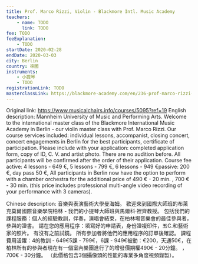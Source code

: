 ```yaml
---
title: Prof. Marco Rizzi, Violin - Blackmore Intl. Music Academy
teachers:
	- name: TODO
	  link: TODO
fee: TODO
feeExplanation: 
	- TODO
startDate: 2020-02-28
endDate: 2020-03-03
city: Berlin
country: 德國
instruments:
	- 小提琴
	- TODO
registrationLink: TODO
masterclassLink: https://blackmore-academy.com/en/236-prof-marco-rizzi-violin-mannheim-university-of-music-and-performing-arts
---
```

Original link: https://www.musicalchairs.info/courses/5095?ref=19
English description:
Mannheim University of Music and Performing Arts.
Welcome to the international master class of the Blackmore International Music Academy in Berlin - our violin master class with Prof.
 Marco Rizzi.
 Our course services included: individual lessons, accompanist, closing concert, concert engagements in Berlin for the best participants, certificate of participation.
 Please include with your application: completed application form, copy of ID, C.
V.
 and artist photo.
 There are no audition before.
 All participants will be confirmed after the order of their application.
Course fee active: 4 lessons - 649 €, 5 lessons - 799 €, 6 lessons - 949 €passive: 200 €, day pass 50 €, All participants in Berlin now have the option to perform with a chamber orchestra for the additional price of 490 € - 20 min.
, 700 € - 30 min.
 (this price includes professional multi-angle video recording of your performance with 3 cameras).


Chinese description:
音樂與表演藝術大學曼海姆。
歡迎來到國際大師班的布萊克莫爾國際音樂學院柏林 - 我們的小提琴大師班與馬爾科·裡齊教授。
包括我們的課程服務：個人的經驗教訓，伴奏，演唱會結束，在柏林場音樂會的最佳參與者，參與的證書。
請在您的應用程序：填寫好的申請表，身份證複印件，五C.和藝術家的照片。
有沒有之前試鏡。
所有參加者將他們的應用程序的訂單後確認。
課程費用活躍：4的教訓 -  649€5課 -  799€，6課 -  949€被動：€200，天通50€，在柏林所有的參與者現在有一個室內樂團進行了的增發價​​期權490€ -  20分鐘。
 ，700€ -  30分鐘。
 （此價格包含3個攝像頭的性能的專業多角度視頻錄製）。

